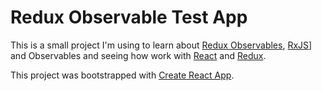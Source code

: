 # Redux Observable Test App

This is a small project I'm using to learn about [Redux Observables](https://redux-observable.js.org), [RxJS](https://rxjs-dev.firebaseapp.com/api)] and Observables and seeing how work with [React](https://reactjs.org) and [Redux](https://redux.js.org/).

This project was bootstrapped with [Create React App](https://github.com/facebookincubator/create-react-app).
